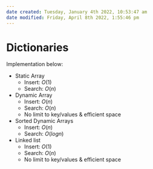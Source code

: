 ```yaml
---
date created: Tuesday, January 4th 2022, 10:53:47 am
date modified: Friday, April 8th 2022, 1:55:46 pm
---
```


# Dictionaries

Implementation below:

- Static Array
    - Insert: $O(1)$
    - Search: $O(n)$
- Dynamic Array
    - Insert: $O(n)$
    - Search: $O(n)$
    - No limit to key/values & efficient space
- Sorted Dynamic Arrays
    - Insert: $O(n)$
    - Search: $O(logn)$
- Linked list
    - Insert: $O(1)$
    - Search: $O(n)$
    - No limit to key/values & efficient space
